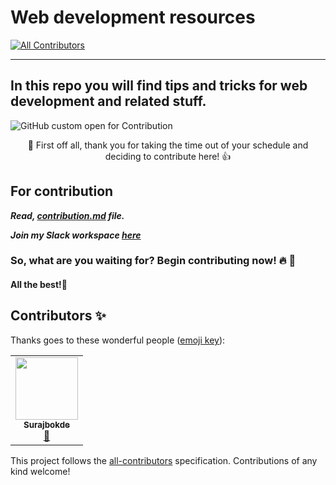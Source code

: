 # Web development resources
<!-- ALL-CONTRIBUTORS-BADGE:START - Do not remove or modify this section -->
[![All Contributors](https://img.shields.io/badge/all_contributors-1-orange.svg?style=flat-square)](#contributors-)
<!-- ALL-CONTRIBUTORS-BADGE:END -->

---
In this repo you will find tips and tricks for web development and related stuff.
---

![GitHub custom open for Contribution](https://img.shields.io/static/v1?label=Open%20For&message=Contribution&color=%3CCOLOR%3E)

<p align="center">
🎉 First off all, thank you for taking the time out of your schedule and deciding to contribute here! 👍
</p>

## For contribution

***Read, [contribution.md](https://github.com/Surajbokde/web-development-Resource/blob/main/contribution.md) file.***

***Join my Slack workspace [here](https://join.slack.com/t/kwocproject/shared_invite/zt-jky5lovn-qJa1czV569F6fnAsltds7g)***

### So, what are you waiting for? Begin contributing now! :fire: :rocket:

#### All the best!🥇

## Contributors ✨

Thanks goes to these wonderful people ([emoji key](https://allcontributors.org/docs/en/emoji-key)):

<!-- ALL-CONTRIBUTORS-LIST:START - Do not remove or modify this section -->
<!-- prettier-ignore-start -->
<!-- markdownlint-disable -->
<table>
  <tr>
    <td align="center"><a href="https://linktr.ee/_Suraj"><img src="https://avatars0.githubusercontent.com/u/66197682?v=4" width="100px;" alt=""/><br /><sub><b>Surajbokde</b></sub></a><br /><a href="https://github.com/codewithvk/web-development-Resource/commits?author=Surajbokde" title="Documentation">📖</a></td>
  </tr>
</table>

<!-- markdownlint-enable -->
<!-- prettier-ignore-end -->
<!-- ALL-CONTRIBUTORS-LIST:END -->

This project follows the [all-contributors](https://github.com/all-contributors/all-contributors) specification. Contributions of any kind welcome!